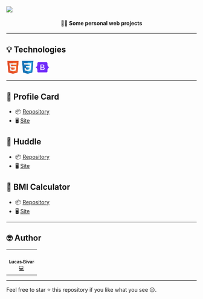 
 <img align="center" src="https://i.imgur.com/XcZ8Bhb.gif">
 <h4 align="center">👨‍💻 Some personal web projects </h4>

<hr>

## 💡 Technologies
  <p align="left">
    <img src="https://raw.githubusercontent.com/devicons/devicon/d00d0969292a6569d45b06d3f350f463a0107b0d/icons/html5/html5-original.svg" alt="html5" width="35" height="35"/>
    <img src="https://raw.githubusercontent.com/devicons/devicon/d00d0969292a6569d45b06d3f350f463a0107b0d/icons/css3/css3-original.svg" alt="css3" width="35" height="35"/>
    <img src="https://raw.githubusercontent.com/devicons/devicon/d00d0969292a6569d45b06d3f350f463a0107b0d/icons/bootstrap/bootstrap-plain.svg" alt="bootstrap" width="35" height="35"/>
  </p>
<hr>

## 📍 Profile Card
 - 📦 [Repository](https://github.com/lucasbivar/web-projects/tree/main/profile-card)
 - 🖥  [Site](https://profile-card-project.netlify.app/)
 
 ## 📍 Huddle
 - 📦 [Repository](https://github.com/lucasbivar/web-projects/tree/main/huddle)
 - 🖥  [Site](https://huddle-company.netlify.app/)

 ## 📍 BMI Calculator
 - 📦 [Repository](https://github.com/lucasbivar/web-projects/tree/main/bmi-calculator)
 - 🖥  [Site](https://bmi-healthy-foundation.netlify.app/)
 
<hr> 
 
## 🤓 Author 
<table>
  <tr>
    <td align="center"><a href="https://github.com/lucasbivar"><img src="https://avatars0.githubusercontent.com/u/60802661?s=460&u=f0cdbe837dc717c91999b2255973fe9584a1d352&v=4" width="100px;" alt=""/><br /><sub><b>Lucas Bivar</b></sub></a><br /><a href="https://github.com/lucasbivar" title="Code">💻</a></td>
  <tr>
</table>

***
Feel free to star ⭐ this repository if you like what you see 😉.

